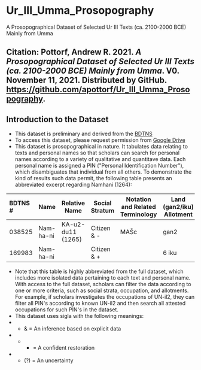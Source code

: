 # Ur_III_Umma_Prosopography
A Prosopographical Dataset of Selected Ur III Texts (ca. 2100-2000 BCE) Mainly from Umma
## Citation: Pottorf, Andrew R. 2021. *A Prosopographical Dataset of Selected Ur III Texts (ca. 2100-2000 BCE) Mainly from Umma*. V0. November 11, 2021. Distributed by GitHub. https://github.com/apottorf/Ur_III_Umma_Prosopography.
## Introduction to the Dataset
* This dataset is preliminary and derived from the [BDTNS](http://bdtns.filol.csic.es/index.php?p=formulario_urIII)
* To access this dataset, please request permission from [Google Drive](https://docs.google.com/spreadsheets/d/1u0mRGfCRF3cth4vgn2FS1usqCp4FStlP/edit?usp=sharing&ouid=109221485517740985449&rtpof=true&sd=true)
* This dataset is prosopographical in nature. It tabulates data relating to texts and personal names so that scholars can search for personal names according to a variety of qualitative and quantitave data. Each personal name is assigned a PIN ("Personal Identification Number"), which disambiguates that individual from all others. To demonstrate the kind of results such data permit, the following table presents an abbreviated excerpt regarding Namhani (1264):

| BDTNS #| Name      | Relative Name     | Social Stratum | Notation and Related Terminology | Land (gan2/iku) Allotment | PIN  | PIN Frequency |
| :------| ----------| ------------------| ---------------| -------------------------------- | ------------------------- | ---- | ------------: | 
| 038525 | Nam-ha-ni | KA-u2-du11 (1265) | Citizen & -    | MAŠc                             | gan2                      | 1264 | 5             |
| 169983 | Nam-ha-ni |                   | Citizen & +    |                                  | 6 iku                     | 1264 | 5             |
* Note that this table is highly abbreviated from the full dataset, which includes more isolated data pertaining to each text and personal name. With access to the full dataset, scholars can filter the data according to one or more criteria, such as social strata, occupation, and allotments. For example, if scholars investigates the occupations of UN-il2, they can filter all PIN's according to known UN-il2 and then search all attested occupations for such PIN's in the dataset.
* This dataset uses sigla with the following meanings:
* * & = An inference based on explicit data
* * * = A confident restoration
* * (?) = An uncertainty
